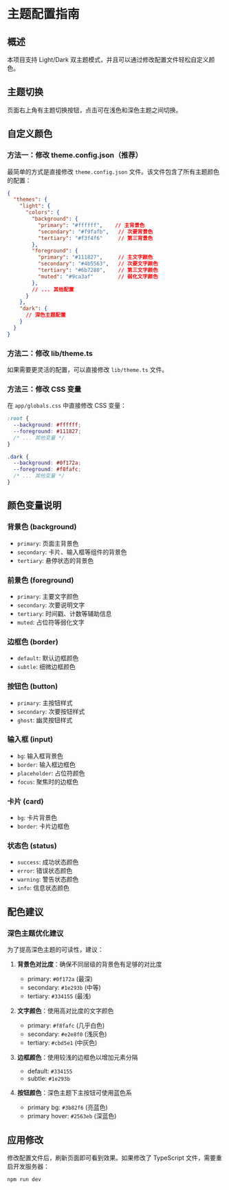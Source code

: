 # 主题配置指南

## 概述

本项目支持 Light/Dark 双主题模式，并且可以通过修改配置文件轻松自定义颜色。

## 主题切换

页面右上角有主题切换按钮，点击可在浅色和深色主题之间切换。

## 自定义颜色

### 方法一：修改 theme.config.json（推荐）

最简单的方式是直接修改 `theme.config.json` 文件。该文件包含了所有主题颜色的配置：

```json
{
  "themes": {
    "light": {
      "colors": {
        "background": {
          "primary": "#ffffff",    // 主背景色
          "secondary": "#f9fafb",   // 次要背景色
          "tertiary": "#f3f4f6"     // 第三背景色
        },
        "foreground": {
          "primary": "#111827",     // 主文字颜色
          "secondary": "#4b5563",   // 次要文字颜色
          "tertiary": "#6b7280",    // 第三文字颜色
          "muted": "#9ca3af"        // 弱化文字颜色
        },
        // ... 其他配置
      }
    },
    "dark": {
      // 深色主题配置
    }
  }
}
```

### 方法二：修改 lib/theme.ts

如果需要更灵活的配置，可以直接修改 `lib/theme.ts` 文件。

### 方法三：修改 CSS 变量

在 `app/globals.css` 中直接修改 CSS 变量：

```css
:root {
  --background: #ffffff;
  --foreground: #111827;
  /* ... 其他变量 */
}

.dark {
  --background: #0f172a;
  --foreground: #f8fafc;
  /* ... 其他变量 */
}
```

## 颜色变量说明

### 背景色 (background)
- `primary`: 页面主背景色
- `secondary`: 卡片、输入框等组件的背景色
- `tertiary`: 悬停状态的背景色

### 前景色 (foreground)
- `primary`: 主要文字颜色
- `secondary`: 次要说明文字
- `tertiary`: 时间戳、计数等辅助信息
- `muted`: 占位符等弱化文字

### 边框色 (border)
- `default`: 默认边框颜色
- `subtle`: 细微边框颜色

### 按钮色 (button)
- `primary`: 主按钮样式
- `secondary`: 次要按钮样式
- `ghost`: 幽灵按钮样式

### 输入框 (input)
- `bg`: 输入框背景色
- `border`: 输入框边框色
- `placeholder`: 占位符颜色
- `focus`: 聚焦时的边框色

### 卡片 (card)
- `bg`: 卡片背景色
- `border`: 卡片边框色

### 状态色 (status)
- `success`: 成功状态颜色
- `error`: 错误状态颜色
- `warning`: 警告状态颜色
- `info`: 信息状态颜色

## 配色建议

### 深色主题优化建议

为了提高深色主题的可读性，建议：

1. **背景色对比度**：确保不同层级的背景色有足够的对比度
   - primary: `#0f172a` (最深)
   - secondary: `#1e293b` (中等)
   - tertiary: `#334155` (最浅)

2. **文字颜色**：使用高对比度的文字颜色
   - primary: `#f8fafc` (几乎白色)
   - secondary: `#e2e8f0` (浅灰色)
   - tertiary: `#cbd5e1` (中灰色)

3. **边框颜色**：使用较浅的边框色以增加元素分隔
   - default: `#334155`
   - subtle: `#1e293b`

4. **按钮颜色**：深色主题下主按钮可使用蓝色系
   - primary bg: `#3b82f6` (亮蓝色)
   - primary hover: `#2563eb` (深蓝色)

## 应用修改

修改配置文件后，刷新页面即可看到效果。如果修改了 TypeScript 文件，需要重启开发服务器：

```bash
npm run dev
```